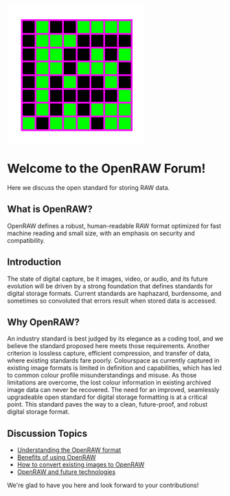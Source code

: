 ![Logo](/logo.png)
# Welcome to the OpenRAW Forum!

Here we discuss the open standard for storing RAW data. 

## What is OpenRAW?

OpenRAW defines a robust, human-readable RAW format optimized for fast machine reading and small size, with an emphasis on security and compatibility.

## Introduction

The state of digital capture, be it images, video, or audio, and its future evolution will be driven by a strong foundation that defines standards for digital storage formats. Current standards are haphazard, burdensome, and sometimes so convoluted that errors result when stored data is accessed. 

## Why OpenRAW?

An industry standard is best judged by its elegance as a coding tool, and we believe the standard proposed here meets those requirements. Another criterion is lossless capture, efficient compression, and transfer of data, where existing standards fare poorly. Colourspace as currently captured in existing image formats is limited in definition and capabilities, which has led to common colour profile misunderstandings and misuse. As those limitations are overcome, the lost colour information in existing archived image data can never be recovered. The need for an improved, seamlessly upgradeable open standard for digital storage formatting is at a critical point. This standard paves the way to a clean, future-proof, and robust digital storage format.

## Discussion Topics

- [Understanding the OpenRAW format](#)
- [Benefits of using OpenRAW](#)
- [How to convert existing images to OpenRAW](#)
- [OpenRAW and future technologies](#)

We're glad to have you here and look forward to your contributions!
